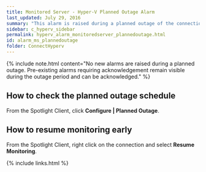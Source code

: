 ```yaml
---
title: ﻿Monitored Server - Hyper-V Planned Outage Alarm
last_updated: July 29, 2016
summary: "This alarm is raised during a planned outage of the connection. Spotlight will resume monitoring the service at the end of the planned outage period."
sidebar: c_hyperv_sidebar
permalink: hyperv_alarm_monitoredserver_plannedoutage.html
id: alarm_ms_plannedoutage
folder: ConnectHyperv
---
```



{% include note.html content="No new alarms are raised during a planned outage. Pre-existing alarms requiring acknowledgement remain visible during the outage period and can be acknowledged." %}


## How to check the planned outage schedule

From the Spotlight Client, click **Configure \| Planned Outage**.

## How to resume monitoring early

From the Spotlight Client, right click on the connection and select **Resume Monitoring**.



{% include links.html %}
